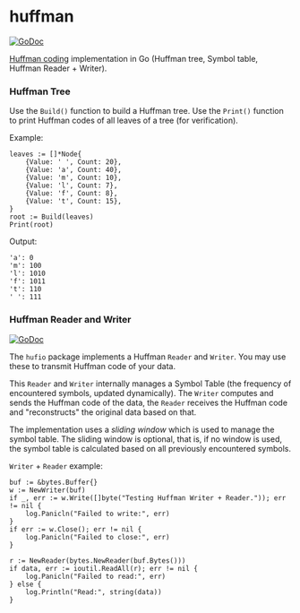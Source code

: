 # huffman

[![GoDoc](https://godoc.org/github.com/icza/huffman?status.svg)](https://godoc.org/github.com/icza/huffman)

[Huffman coding](https://en.wikipedia.org/wiki/Huffman_coding) implementation in Go
(Huffman tree, Symbol table, Huffman Reader + Writer).

### Huffman Tree

Use the `Build()` function to build a Huffman tree. Use the `Print()` function to print Huffman codes
of all leaves of a tree (for verification).

Example:

	leaves := []*Node{
		{Value: ' ', Count: 20},
		{Value: 'a', Count: 40},
		{Value: 'm', Count: 10},
		{Value: 'l', Count: 7},
		{Value: 'f', Count: 8},
		{Value: 't', Count: 15},
	}
	root := Build(leaves)
	Print(root)

Output:

	'a': 0
	'm': 100
	'l': 1010
	'f': 1011
	't': 110
	' ': 111

### Huffman Reader and Writer

[![GoDoc](https://godoc.org/github.com/icza/huffman/hufio?status.svg)](https://godoc.org/github.com/icza/huffman/hufio)

The `hufio` package implements a Huffman `Reader` and `Writer`. You may use these to transmit Huffman code of your data.

This `Reader` and `Writer` internally manages a Symbol Table (the frequency of encountered symbols, updated dynamically).
The `Writer` computes and sends the Huffman code of the data, the `Reader` receives the Huffman code and "reconstructs"
the original data based on that.

The implementation uses a _sliding window_ which is used to manage the symbol table.
The sliding window is optional, that is, if no window is used, the symbol table is calculated based on
all previously encountered symbols.

`Writer` + `Reader` example:

	buf := &bytes.Buffer{}
	w := NewWriter(buf)
	if _, err := w.Write([]byte("Testing Huffman Writer + Reader.")); err != nil {
		log.Panicln("Failed to write:", err)
	}
	if err := w.Close(); err != nil {
		log.Panicln("Failed to close:", err)
	}

	r := NewReader(bytes.NewReader(buf.Bytes()))
	if data, err := ioutil.ReadAll(r); err != nil {
		log.Panicln("Failed to read:", err)
	} else {
		log.Println("Read:", string(data))
	}
